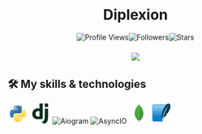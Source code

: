 <h1 align="center">Diplexion</h1>
<div align="center">
  <p>
    <!-- credits: diplexion -->
    <div style="display: flex; justify-content: center; align-items: center;">
      <img height="25" src="https://api.visitorbadge.io/api/VisitorHit?user=diplexion&countColor=%23000000" alt="Profile Views"/>
      <img height="25" src="https://img.shields.io/github/followers/diplexion?color=000000&style=for-the-badge&logo=github&label=Followers" alt="Followers"/>
      <img height="25" src="https://img.shields.io/github/stars/diplexion?color=000000&style=for-the-badge&logo=github&label=Stars" alt="Stars"/>
    </div>
  </p>
</div>

<p align="center">
  <img src="https://github-readme-stats.vercel.app/api/?username=diplexion&title_color=000000&text_color=9f9f9f&show_icons=true&bg_color=00000000&hide_border=true&icon_color=000000&hide_title=true&count_private=false" />
</p>

## 🛠 My skills & technologies
<p align="left">
  <!-- Python -->
  <a href="https://www.python.org/" target="_blank" rel="noreferrer" style="text-decoration: none;">
    <img src="https://raw.githubusercontent.com/devicons/devicon/master/icons/python/python-original.svg" alt="Python" width="40" height="40"/>
  </a>

  <!-- Django -->
  <a href="https://www.djangoproject.com/" target="_blank" rel="noreferrer" style="text-decoration: none;">
    <img src="https://raw.githubusercontent.com/devicons/devicon/master/icons/django/django-plain.svg" alt="Django" width="40" height="40"/>
  </a>

  <!-- Aiogram -->
  <a href="https://docs.aiogram.dev/" target="_blank" rel="noreferrer" style="text-decoration: none;">
    <img src="https://img.shields.io/badge/-Aiogram-333333?style=for-the-badge&logo=telegram&logoColor=white" alt="Aiogram"/>
  </a>

  <!-- AsyncIO -->
  <a href="https://docs.python.org/3/library/asyncio.html" target="_blank" rel="noreferrer" style="text-decoration: none;">
    <img src="https://img.shields.io/badge/-AsyncIO-333333?style=for-the-badge&logo=python&logoColor=white" alt="AsyncIO"/>
  </a>

  <!-- MongoDB -->
  <a href="https://www.mongodb.com/" target="_blank" rel="noreferrer" style="text-decoration: none;">
    <img src="https://raw.githubusercontent.com/devicons/devicon/master/icons/mongodb/mongodb-original.svg" alt="MongoDB" width="40" height="40"/>
  </a>

  <!-- SQLite -->
  <a href="https://www.sqlite.org/" target="_blank" rel="noreferrer" style="text-decoration: none;">
    <img src="https://raw.githubusercontent.com/devicons/devicon/master/icons/sqlite/sqlite-original.svg" alt="SQLite" width="40" height="40"/>
  </a>
</p>


